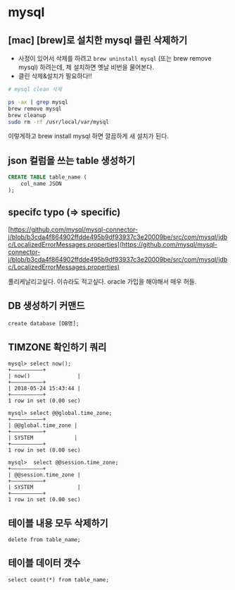 # mysql

## \[mac\] \[brew\]로 설치한 mysql 클린 삭제하기

* 사정이 있어서 삭제를 하려고 `brew uninstall mysql` \(또는 brew remove mysql\) 하려는데, 제 설치하면 옛날 비번을 물어본다.
* 클린 삭제&설치가 필요하다!!

```bash
# mysql clean 삭제

ps -ax | grep mysql
brew remove mysql
brew cleanup
sudo rm -rf /usr/local/var/mysql
```

이렇게하고 brew install mysql 하면 깔끔하게 새 설치가 된다.

## json 컬럼을 쓰는 table 생성하기

```sql
CREATE TABLE table_name (
    col_name JSON
);
```

## specifc typo \(=&gt; specific\)

[https://github.com/mysql/mysql-connector-j/blob/b3cda4f864902ffdde495b9df93937c3e20009be/src/com/mysql/jdbc/LocalizedErrorMessages.properties](https://github.com/mysql/mysql-connector-j/blob/b3cda4f864902ffdde495b9df93937c3e20009be/src/com/mysql/jdbc/LocalizedErrorMessages.properties)

풀리케날리고싶다. 이슈라도 적고싶다. oracle 가입을 해야해서 매우 허들.

## DB 생성하기 커맨드

```text
create database [DB명];
```

## TIMZONE 확인하기 쿼리

```text
mysql> select now();
+——————————+
| now()               |
+——————————+
| 2018-05-24 15:43:44 |
+——————————+
1 row in set (0.00 sec)

mysql> select @@global.time_zone;
+——————————+
| @@global.time_zone |
+——————————+
| SYSTEM             |
+——————————+
1 row in set (0.00 sec)

mysql>  select @@session.time_zone;
+——————————+
| @@session.time_zone |
+——————————+
| SYSTEM              |
+——————————+
1 row in set (0.00 sec)
```

## 테이블 내용 모두 삭제하기

```text
delete from table_name;
```

## 테이블 데이터 갯수

```text
select count(*) from table_name;
```

